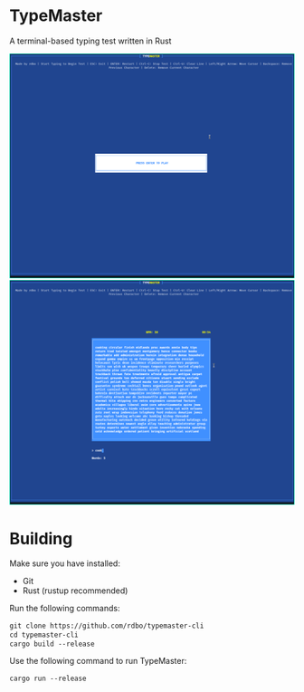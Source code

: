 # TypeMaster
A terminal-based typing test written in Rust

![typemaster-menu](img/typemaster-menu.png)
![typemaster-test](img/typemaster-test.png)

# Building
Make sure you have installed:
- Git
- Rust (rustup recommended)

Run the following commands:
```
git clone https://github.com/rdbo/typemaster-cli
cd typemaster-cli
cargo build --release
```
Use the following command to run TypeMaster:
```
cargo run --release
```
